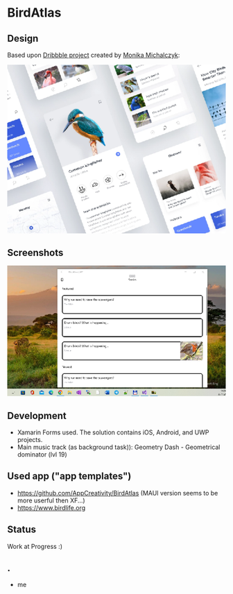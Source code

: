 # BirdAtlas

## Design
Based upon [Dribbble project](https://dribbble.com/shots/5442850-Bird-Atlas-App) created by [Monika Michalczyk](https://dribbble.com/michalczyk):

![BirdAtlas](Artwork/art1.png)

## Screenshots
![S-shot 1](Images/shot1.png)

## Development
- Xamarin Forms used. The solution contains iOS, Android, and UWP projects.
- Main music track (as background task)): Geometry Dash - Geometrical dominator (lvl 19)

## Used app ("app templates")
- https://github.com/AppCreativity/BirdAtlas  (MAUI version seems to be more userful then XF...)
- https://www.birdlife.org

## Status
Work at Progress :)

## .
- me

